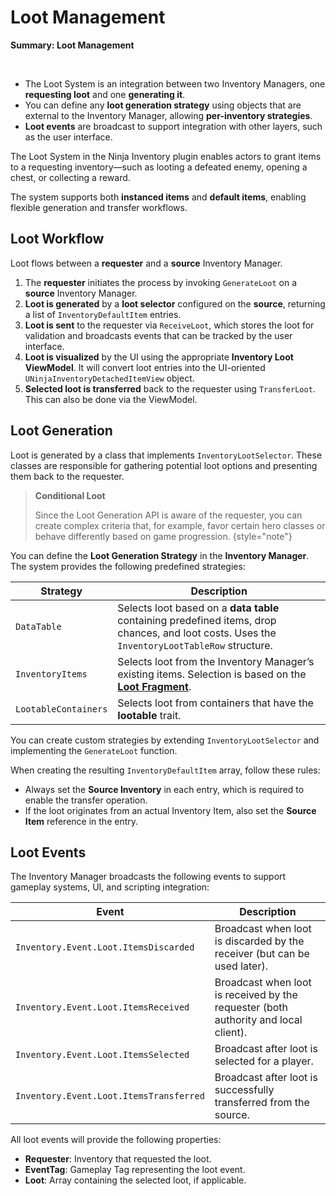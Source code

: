 # Loot Management
<primary-label ref="inventory"/>

<tldr>
    <p><b>Summary: Loot Management</b></p>
    <br/>
    <ul>
        <li>The Loot System is an integration between two Inventory Managers, one <b>requesting loot</b> and one <b>generating it</b>.</li>
        <li>You can define any <b>loot generation strategy</b> using objects that are external to the Inventory Manager, allowing <b>per-inventory strategies</b>.</li>
        <li><b>Loot events</b> are broadcast to support integration with other layers, such as the user interface.</li>
    </ul>
</tldr>

The Loot System in the Ninja Inventory plugin enables actors to grant items to a requesting inventory—such as looting a
defeated enemy, opening a chest, or collecting a reward.

The system supports both **instanced items** and **default items**, enabling flexible generation and transfer workflows.

## Loot Workflow

Loot flows between a **requester** and a **source** Inventory Manager.

1. The **requester** initiates the process by invoking `GenerateLoot` on a **source** Inventory Manager.
2. **Loot is generated** by a **loot selector** configured on the **source**, returning a list of `InventoryDefaultItem` entries.
3. **Loot is sent** to the requester via `ReceiveLoot`, which stores the loot for validation and broadcasts events that can be tracked by the user interface.
4. **Loot is visualized** by the UI using the appropriate **Inventory Loot ViewModel**. It will convert loot entries into the UI-oriented `UNinjaInventoryDetachedItemView` object.
5. **Selected loot is transferred** back to the requester using `TransferLoot`. This can also be done via the ViewModel.

## Loot Generation

Loot is generated by a class that implements `InventoryLootSelector`. These classes are responsible for
gathering potential loot options and presenting them back to the requester.

> **Conditional Loot**
>
> Since the Loot Generation API is aware of the requester, you can create complex criteria that, for example,
> favor certain hero classes or behave differently based on game progression.
{style="note"}

You can define the **Loot Generation Strategy** in the **Inventory Manager**. The system provides the following
predefined strategies:

| Strategy             | Description                                                                                                                                   |
|----------------------|-----------------------------------------------------------------------------------------------------------------------------------------------|
| `DataTable`          | Selects loot based on a **data table** containing predefined items, drop chances, and loot costs. Uses the `InventoryLootTableRow` structure. |
| `InventoryItems`     | Selects loot from the Inventory Manager’s existing items. Selection is based on the **[Loot Fragment](inv_fragment_loot.md)**.                |
| `LootableContainers` | Selects loot from containers that have the **lootable** trait.                                                                                |

You can create custom strategies by extending `InventoryLootSelector` and implementing the `GenerateLoot` function.

When creating the resulting `InventoryDefaultItem` array, follow these rules:

- Always set the **Source Inventory** in each entry, which is required to enable the transfer operation.
- If the loot originates from an actual Inventory Item, also set the **Source Item** reference in the entry.

## Loot Events

The Inventory Manager broadcasts the following events to support gameplay systems, UI, and scripting integration:

| Event                                   | Description                                                                         |
|-----------------------------------------|-------------------------------------------------------------------------------------|
| `Inventory.Event.Loot.ItemsDiscarded`   | Broadcast when loot is discarded by the receiver (but can be used later).           |
| `Inventory.Event.Loot.ItemsReceived`    | Broadcast when loot is received by the requester (both authority and local client). |
| `Inventory.Event.Loot.ItemsSelected`    | Broadcast after loot is selected for a player.                                      |
| `Inventory.Event.Loot.ItemsTransferred` | Broadcast after loot is successfully transferred from the source.                   |

All loot events will provide the following properties:

- **Requester**: Inventory that requested the loot.
- **EventTag**: Gameplay Tag representing the loot event.
- **Loot**: Array containing the selected loot, if applicable.